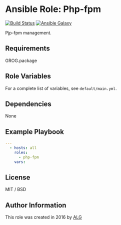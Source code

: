# Ansible Role: Php-fpm

[![Build Status](https://travis-ci.org/AttestationLegale/ansible-role-php-fpm.svg?branch=master)](https://travis-ci.org/AttestationLegale/ansible-role-php-fpm) [![Ansible Galaxy](http://img.shields.io/badge/ansible--galaxy-php--fpm-blue.svg)](https://galaxy.ansible.com/AttestationLegale/php-fpm/)

Pjp-fpm management.

## Requirements

GROG.package

## Role Variables

For a complete list of variables, see `default/main.yml`.

## Dependencies

None

## Example Playbook

```yaml
---
  - hosts: all
    roles:
      - php-fpm
    vars:

```

## License

MIT / BSD

## Author Information

This role was created in 2016 by [ALG](https://www.attestationlegale.fr)
